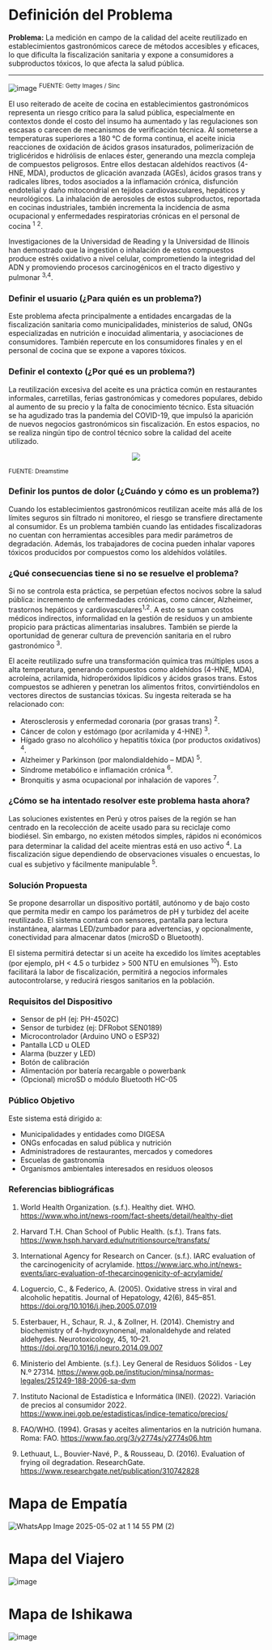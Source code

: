# Definición del Problema

**Problema:** La medición en campo de la calidad del aceite reutilizado en establecimientos gastronómicos carece de métodos accesibles y eficaces, lo que dificulta la fiscalización sanitaria y expone a consumidores a subproductos tóxicos, lo que afecta la salud pública.

-----

![image](https://github.com/user-attachments/assets/a8698fb6-a0be-44e7-9e8e-d34798f6d9ae)
<sup>FUENTE: Getty Images / Sinc</sup>

El uso reiterado de aceite de cocina en establecimientos gastronómicos representa un riesgo crítico para la salud pública, especialmente en contextos donde el costo del insumo ha aumentado y las regulaciones son escasas o carecen de mecanismos de verificación técnica. Al someterse a temperaturas superiores a 180 °C de forma continua, el aceite inicia reacciones de oxidación de ácidos grasos insaturados, polimerización de triglicéridos e hidrólisis de enlaces éster, generando una mezcla compleja de compuestos peligrosos. Entre ellos destacan aldehídos reactivos (4-HNE, MDA), productos de glicación avanzada (AGEs), ácidos grasos trans y radicales libres, todos asociados a la inflamación crónica, disfunción endotelial y daño mitocondrial en tejidos cardiovasculares, hepáticos y neurológicos. La inhalación de aerosoles de estos subproductos, reportada en cocinas industriales, también incrementa la incidencia de asma ocupacional y enfermedades respiratorias crónicas en el personal de cocina <sup>1</sup> <sup>2</sup>.

Investigaciones de la Universidad de Reading y la Universidad de Illinois han demostrado que la ingestión o inhalación de estos compuestos produce estrés oxidativo a nivel celular, comprometiendo la integridad del ADN y promoviendo procesos carcinogénicos en el tracto digestivo y pulmonar <sup>3,4</sup>.

### Definir el usuario (¿Para quién es un problema?)

Este problema afecta principalmente a entidades encargadas de la fiscalización sanitaria como municipalidades, ministerios de salud, ONGs especializadas en nutrición e inocuidad alimentaria, y asociaciones de consumidores. También repercute en los consumidores finales y en el personal de cocina que se expone a vapores tóxicos.

### Definir el contexto (¿Por qué es un problema?)

La reutilización excesiva del aceite es una práctica común en restaurantes informales, carretillas, ferias gastronómicas y comedores populares, debido al aumento de su precio y la falta de conocimiento técnico. Esta situación se ha agudizado tras la pandemia del COVID-19, que impulsó la aparición de nuevos negocios gastronómicos sin fiscalización. En estos espacios, no se realiza ningún tipo de control técnico sobre la calidad del aceite utilizado.

<p align="center">
  <img src="https://github.com/user-attachments/assets/e730a762-6ed2-4e6a-ad94-3306f2478f12"/>
</p>
<sup>FUENTE: Dreamstime</sup>

### Definir los puntos de dolor (¿Cuándo y cómo es un problema?)

Cuando los establecimientos gastronómicos reutilizan aceite más allá de los límites seguros sin filtrado ni monitoreo, el riesgo se transfiere directamente al consumidor. Es un problema también cuando las entidades fiscalizadoras no cuentan con herramientas accesibles para medir parámetros de degradación. Además, los trabajadores de cocina pueden inhalar vapores tóxicos producidos por compuestos como los aldehídos volátiles.

### ¿Qué consecuencias tiene si no se resuelve el problema?

Si no se controla esta práctica, se perpetúan efectos nocivos sobre la salud pública: incremento de enfermedades crónicas, como cáncer, Alzheimer, trastornos hepáticos y cardiovasculares<sup>1,2</sup>. A esto se suman costos médicos indirectos, informalidad en la gestión de residuos y un ambiente propicio para prácticas alimentarias insalubres. También se pierde la oportunidad de generar cultura de prevención sanitaria en el rubro gastronómico <sup>3</sup>.

El aceite reutilizado sufre una transformación química tras múltiples usos a alta temperatura, generando compuestos como aldehídos (4-HNE, MDA), acroleína, acrilamida, hidroperóxidos lipídicos y ácidos grasos trans. Estos compuestos se adhieren y penetran los alimentos fritos, convirtiéndolos en vectores directos de sustancias tóxicas. Su ingesta reiterada se ha relacionado con:
- Aterosclerosis y enfermedad coronaria (por grasas trans) <sup>2</sup>.
- Cáncer de colon y estómago (por acrilamida y 4-HNE) <sup>3</sup>.
- Hígado graso no alcohólico y hepatitis tóxica (por productos oxidativos) <sup>4</sup>.
- Alzheimer y Parkinson (por malondialdehído – MDA) <sup>5</sup>.
- Síndrome metabólico e inflamación crónica <sup>6</sup>.
- Bronquitis y asma ocupacional por inhalación de vapores <sup>7</sup>.

### ¿Cómo se ha intentado resolver este problema hasta ahora?

Las soluciones existentes en Perú y otros países de la región se han centrado en la recolección de aceite usado para su reciclaje como biodiésel. Sin embargo, no existen métodos simples, rápidos ni económicos para determinar la calidad del aceite mientras está en uso activo <sup>4</sup>. La fiscalización sigue dependiendo de observaciones visuales o encuestas, lo cual es subjetivo y fácilmente manipulable <sup>5</sup>.

### Solución Propuesta

Se propone desarrollar un dispositivo portátil, autónomo y de bajo costo que permita medir en campo los parámetros de pH y turbidez del aceite reutilizado. El sistema contará con sensores, pantalla para lectura instantánea, alarmas LED/zumbador para advertencias, y opcionalmente, conectividad para almacenar datos (microSD o Bluetooth).

El sistema permitirá detectar si un aceite ha excedido los límites aceptables (por ejemplo, pH < 4.5 o turbidez > 500 NTU en emulsiones <sup>10</sup>). Esto facilitará la labor de fiscalización, permitirá a negocios informales autocontrolarse, y reducirá riesgos sanitarios en la población.

### Requisitos del Dispositivo
- Sensor de pH (ej: PH-4502C)
- Sensor de turbidez (ej: DFRobot SEN0189)
- Microcontrolador (Arduino UNO o ESP32)
- Pantalla LCD u OLED
- Alarma (buzzer y LED)
- Botón de calibración
- Alimentación por batería recargable o powerbank
- (Opcional) microSD o módulo Bluetooth HC-05

### Público Objetivo

Este sistema está dirigido a:
- Municipalidades y entidades como DIGESA
- ONGs enfocadas en salud pública y nutrición
- Administradores de restaurantes, mercados y comedores
- Escuelas de gastronomía
- Organismos ambientales interesados en residuos oleosos

### Referencias bibliográficas

1) World Health Organization. (s.f.). Healthy diet. WHO. https://www.who.int/news-room/fact-sheets/detail/healthy-diet

2) Harvard T.H. Chan School of Public Health. (s.f.). Trans fats. https://www.hsph.harvard.edu/nutritionsource/transfats/

3) International Agency for Research on Cancer. (s.f.). IARC evaluation of the carcinogenicity of acrylamide. https://www.iarc.who.int/news-events/iarc-evaluation-of-thecarcinogenicity-of-acrylamide/

4) Loguercio, C., & Federico, A. (2005). Oxidative stress in viral and alcoholic hepatitis. Journal of Hepatology, 42(6), 845–851. https://doi.org/10.1016/j.jhep.2005.07.019

5) Esterbauer, H., Schaur, R. J., & Zollner, H. (2014). Chemistry and biochemistry of 4-hydroxynonenal, malonaldehyde and related aldehydes. Neurotoxicology, 45, 10–21. https://doi.org/10.1016/j.neuro.2014.09.007

6) Ministerio del Ambiente. (s.f.). Ley General de Residuos Sólidos - Ley N.º 27314. https://www.gob.pe/institucion/minsa/normas-legales/251249-188-2006-sa-dvm

7) Instituto Nacional de Estadística e Informática (INEI). (2022). Variación de precios al consumidor 2022. https://www.inei.gob.pe/estadisticas/indice-tematico/precios/

9) FAO/WHO. (1994). Grasas y aceites alimentarios en la nutrición humana. Roma: FAO. https://www.fao.org/3/y2774s/y2774s06.htm

10) Lethuaut, L., Bouvier-Navé, P., & Rousseau, D. (2016). Evaluation of frying oil degradation. ResearchGate. https://www.researchgate.net/publication/310742828

# Mapa de Empatía
![WhatsApp Image 2025-05-02 at 1 14 55 PM (2)](https://github.com/user-attachments/assets/daa28ac6-3453-4b49-af6f-ed795f028ffd)


# Mapa del Viajero
![image](https://github.com/user-attachments/assets/bd03cb22-b210-40db-aad1-7bfc524b97ba)


# Mapa de Ishikawa
![image](https://github.com/user-attachments/assets/a083b4db-20dd-409a-8554-976d10def282)

